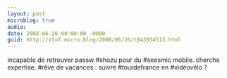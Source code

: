 ```yaml
---
layout: post
microblog: true
audio: 
date: 2008-06-26 00:00:00 -0000
guid: http://xtof.micro.blog/2008/06/26/t843934513.html
---
```

incapable de retrouver passw #shozu pour du #seesmic mobile. cherche expertise.  #rêve de vacances : suivre #tourdefrance en #vidéovélo ?
